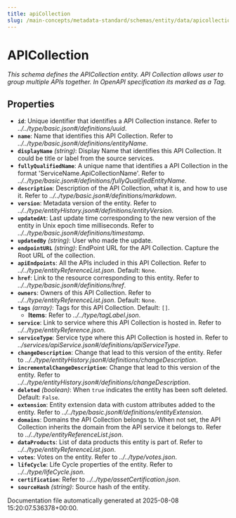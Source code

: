 ```yaml
---
title: apiCollection
slug: /main-concepts/metadata-standard/schemas/entity/data/apicollection
---
```


# APICollection

*This schema defines the APICollection entity. API Collection allows user to group multiple APIs together. In OpenAPI specification its marked as a Tag.*

## Properties

- **`id`**: Unique identifier that identifies a API Collection instance. Refer to *../../type/basic.json#/definitions/uuid*.
- **`name`**: Name that identifies this API Collection. Refer to *../../type/basic.json#/definitions/entityName*.
- **`displayName`** *(string)*: Display Name that identifies this API Collection. It could be title or label from the source services.
- **`fullyQualifiedName`**: A unique name that identifies a API Collection in the format 'ServiceName.ApiCollectionName'. Refer to *../../type/basic.json#/definitions/fullyQualifiedEntityName*.
- **`description`**: Description of the API Collection, what it is, and how to use it. Refer to *../../type/basic.json#/definitions/markdown*.
- **`version`**: Metadata version of the entity. Refer to *../../type/entityHistory.json#/definitions/entityVersion*.
- **`updatedAt`**: Last update time corresponding to the new version of the entity in Unix epoch time milliseconds. Refer to *../../type/basic.json#/definitions/timestamp*.
- **`updatedBy`** *(string)*: User who made the update.
- **`endpointURL`** *(string)*: EndPoint URL for the API Collection. Capture the Root URL of the collection.
- **`apiEndpoints`**: All the APIs included in this API Collection. Refer to *../../type/entityReferenceList.json*. Default: `None`.
- **`href`**: Link to the resource corresponding to this entity. Refer to *../../type/basic.json#/definitions/href*.
- **`owners`**: Owners of this API Collection. Refer to *../../type/entityReferenceList.json*. Default: `None`.
- **`tags`** *(array)*: Tags for this API Collection. Default: `[]`.
  - **Items**: Refer to *../../type/tagLabel.json*.
- **`service`**: Link to service where this API Collection is hosted in. Refer to *../../type/entityReference.json*.
- **`serviceType`**: Service type where this API Collection is hosted in. Refer to *../services/apiService.json#/definitions/apiServiceType*.
- **`changeDescription`**: Change that lead to this version of the entity. Refer to *../../type/entityHistory.json#/definitions/changeDescription*.
- **`incrementalChangeDescription`**: Change that lead to this version of the entity. Refer to *../../type/entityHistory.json#/definitions/changeDescription*.
- **`deleted`** *(boolean)*: When `true` indicates the entity has been soft deleted. Default: `False`.
- **`extension`**: Entity extension data with custom attributes added to the entity. Refer to *../../type/basic.json#/definitions/entityExtension*.
- **`domains`**: Domains the API Collection belongs to. When not set, the API Collection inherits the domain from the API service it belongs to. Refer to *../../type/entityReferenceList.json*.
- **`dataProducts`**: List of data products this entity is part of. Refer to *../../type/entityReferenceList.json*.
- **`votes`**: Votes on the entity. Refer to *../../type/votes.json*.
- **`lifeCycle`**: Life Cycle properties of the entity. Refer to *../../type/lifeCycle.json*.
- **`certification`**: Refer to *../../type/assetCertification.json*.
- **`sourceHash`** *(string)*: Source hash of the entity.


Documentation file automatically generated at 2025-08-08 15:20:07.536378+00:00.

